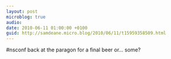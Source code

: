 ```yaml
---
layout: post
microblog: true
audio: 
date: 2010-06-11 01:00:00 +0100
guid: http://samdeane.micro.blog/2010/06/11/t15959358509.html
---
```

#nsconf back at the paragon for a final beer or... some?
